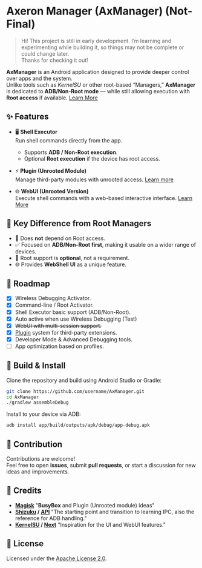 # Axeron Manager (AxManager) (Not-Final)


> Hi! This project is still in early development.  I’m learning and experimenting while building it, so things may not be complete or could change later.  
Thanks for checking it out!

**AxManager** is an Android application designed to provide deeper control over apps and the system.  
Unlike tools such as *KernelSU* or other root-based “Managers,” **AxManager** is dedicated to **ADB/Non-Root mode** — while still allowing execution with **Root access** if available. [Learn More](https://fahrez182.github.io/AxManager/)

## ✨ Features
- 🖥️ **Shell Executor**  
  Run shell commands directly from the app.  
  - Supports **ADB / Non-Root execution**.  
  - Optional **Root execution** if the device has root access.  

- ⚡ **Plugin (Unrooted Module)**  
  Manage third-party modules with unrooted access. [Learn more](https://fahrez182.github.io/AxManager/plugin/what-is-plugin.html)  

- 🌐 **WebUI (Unrooted Version)**  
  Execute shell commands with a web-based interactive interface. [Learn More](https://fahrez182.github.io/AxManager/plugin/what-is-plugin.html#webui)

## 📱 Key Difference from Root Managers
- 🚫 Does **not** depend on Root access.  
- ✅ Focused on **ADB/Non-Root first**, making it usable on a wider range of devices.  
- 🔑 Root support is **optional**, not a requirement.  
- 🌐 Provides **WebShell UI** as a unique feature.  

## 📖 Roadmap
- [x] Wireless Debugging Activator.
- [x] Command-line / Root Activator.
- [x] Shell Executor basic support (ADB/Non-Root).
- [x] Auto active when use Wireless Debugging (Test)
- [x] ~~WebUI with multi-session support.~~
- [x] [Plugin](https://fahrez182.github.io/AxManager/plugin/what-is-plugin.html) system for third-party extensions.  
- [x] Developer Mode & Advanced Debugging tools.  
- [ ] App optimization based on profiles.

## 🔧 Build & Install
Clone the repository and build using Android Studio or Gradle:

```bash
git clone https://github.com/username/AxManager.git
cd AxManager
./gradlew assembleDebug
```

Install to your device via ADB:

```bash
adb install app/build/outputs/apk/debug/app-debug.apk
```

## 🤝 Contribution
Contributions are welcome!  
Feel free to open **issues**, submit **pull requests**, or start a discussion for new ideas and improvements.


## 🙏 Credits
- **[Magisk]()** "**BusyBox** and Plugin (Unrooted module) ideas"
- **[Shizuku](https://github.com/RikkaApps/Shizuku) / [API](https://github.com/RikkaApps/Shizuku-API)** "The starting point and transition to learning IPC, also the reference for ADB handling."
- **[KernelSU](https://github.com/tiann/KernelSU) / [Next](https://github.com/KernelSU-Next/KernelSU-Next)** "Inspiration for the UI and WebUI features."

## 📜 License
Licensed under the [Apache License 2.0](LICENSE).
